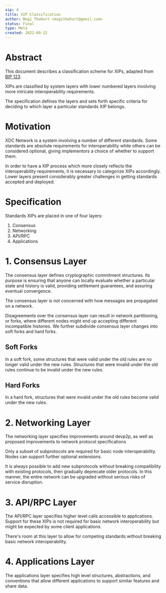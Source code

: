 ```yaml
---
xip: 4
title: XIP Classification
author: Mogi TheHurt <mogithehurt@gmail.com>
status: Final
type: Meta
created: 2022-09-22
---
```


# Abstract

This document describes a classification scheme for XIPs, adapted from [BIP 123](https://github.com/bitcoin/bips/blob/master/bip-0123.mediawiki).

XIPs are classified by system layers with lower numbered layers involving more intricate interoperability requirements.

The specification defines the layers and sets forth specific criteria for deciding to which layer a particular standards XIP belongs.

# Motivation

XDC Network is a system involving a number of different standards. Some standards are absolute requirements for interoperability while others can be considered optional, giving implementors a choice of whether to support them.

In order to have a XIP process which more closely reflects the interoperability requirements, it is necessary to categorize XIPs accordingly. Lower layers present considerably greater challenges in getting standards accepted and deployed.

# Specification

Standards XIPs are placed in one of four layers:

1. Consensus
2. Networking
3. API/RPC
4. Applications

# 1. Consensus Layer

The consensus layer defines cryptographic commitment structures. Its purpose is ensuring that anyone can locally evaluate whether a particular state and history is valid, providing settlement guarantees, and assuring eventual convergence.

The consensus layer is not concerned with how messages are propagated on a network.

Disagreements over the consensus layer can result in network partitioning, or forks, where different nodes might end up accepting different incompatible histories. We further subdivide consensus layer changes into soft forks and hard forks.

## Soft Forks

In a soft fork, some structures that were valid under the old rules are no longer valid under the new rules. Structures that were invalid under the old rules continue to be invalid under the new rules.

## Hard Forks

In a hard fork, structures that were invalid under the old rules become valid under the new rules.

# 2. Networking Layer

The networking layer specifies improvements around devp2p, as well as proposed improvements to network protocol specifications 

Only a subset of subprotocols are required for basic node interoperability. Nodes can support further optional extensions.

It is always possible to add new subprotocols without breaking compatibility with existing protocols, then gradually deprecate older protocols. In this manner, the entire network can be upgraded without serious risks of service disruption.


# 3. API/RPC Layer

The API/RPC layer specifies higher level calls accessible to applications. Support for these XIPs is not required for basic network interoperability but might be expected by some client applications.

There's room at this layer to allow for competing standards without breaking basic network interoperability.

# 4. Applications Layer

The applications layer specifies high level structures, abstractions, and conventions that allow different applications to support similar features and share data.
